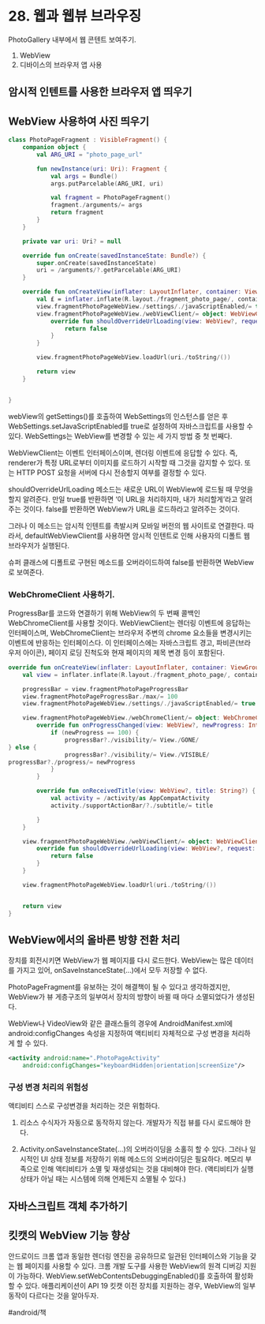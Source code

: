 # 28. 웹과 웹뷰 브라우징
PhotoGallery 내부에서 웹 콘텐트 보여주기.
1. WebView
2. 디바이스의 브라우저 앱 사용

## 암시적 인텐트를 사용한 브라우저 앱 띄우기
## WebView 사용하여 사진 띄우기
```kotlin
class PhotoPageFragment : VisibleFragment() {
    companion object {
        val ARG_URI = "photo_page_url"

        fun newInstance(uri: Uri): Fragment {
            val args = Bundle()
            args.putParcelable(ARG_URI, uri)

            val fragment = PhotoPageFragment()
            fragment./arguments/= args
            return fragment
        }
    }

    private var uri: Uri? = null

    override fun onCreate(savedInstanceState: Bundle?) {
        super.onCreate(savedInstanceState)
        uri = /arguments/?.getParcelable(ARG_URI)
    }

    override fun onCreateView(inflater: LayoutInflater, container: ViewGroup?, savedInstanceState: Bundle?): View? {
        val £ = inflater.inflate(R.layout./fragment_photo_page/, container, false)
        view.fragmentPhotoPageWebView./settings/./javaScriptEnabled/= true
        view.fragmentPhotoPageWebView./webViewClient/= object: WebViewClient() {
            override fun shouldOverrideUrlLoading(view: WebView?, request: WebResourceRequest?): Boolean {
                return false
            }
        }

        view.fragmentPhotoPageWebView.loadUrl(uri./toString/())

        return view
    }


}

```

webView의 getSettings()를 호출하여 WebSettings의 인스턴스를 얻은 후 WebSettings.setJavaScriptEnabled를 true로 설정하여 자바스크립트를 사용할 수 있다. 
WebSettings는 WebView를 변경할 수 있는 세 가지 방법 중 첫 번째다.

WebViewClient는 이벤트 인터페이스이며, 렌더링 이벤트에 응답할 수 있다.
즉, renderer가 특정 URL로부터 이미지를 로드하기 시작할 때 그것을 감지할 수 있다.
또는 HTTP POST 요청을 서버에 다시 전송할지 여부를 결정할 수 있다.

shouldOverrideUrlLoading 메소드는 새로운 URL이 WebView에 로드될 때 무엇을 할지 알려준다. 만일 true를 반환하면 ‘이 URL을 처리하지마, 내가 처리할게’라고 알려주는 것이다. false를 반환하면 WebView가 URL을 로드하라고 알려주는 것이다.

그러나 이 메소드는 암시적 인텐트를 촉발시켜 모바일 버전의 웹 사이트로 연결한다. 따라서, defaultWebViewClient를 사용하면 암시적 인텐트로 인해 사용자의 디폴트 웹 브라우저가 실행된다.

슈퍼 클래스에 디폴트로 구현된 메소드를 오버라이드하여 false를 반환하면 WebView로 보여준다.

### WebChromeClient 사용하기.
ProgressBar를 코드와 연결하기 위해 WebView의 두 번째 콜백인 WebChromeClient를 사용할 것이다. 
WebViewClient는 렌더링 이벤트에 응답하는 인터페이스며, WebChromeClient는 브라우저 주변의 chrome 요소들을 변경시키는 이벤트에 반응하는 인터페이스다. 
이 인터페이스에는 자바스크립트 경고, 파비콘(브라우저 아이콘), 페이지 로딩 진척도와 현재 페이지의 제목 변경 등이 포함된다. 

```kotlin
override fun onCreateView(inflater: LayoutInflater, container: ViewGroup?, savedInstanceState: Bundle?): View? {
    val view = inflater.inflate(R.layout./fragment_photo_page/, container, false)

    progressBar = view.fragmentPhotoPageProgressBar
    view.fragmentPhotoPageProgressBar./max/= 100
    view.fragmentPhotoPageWebView./settings/./javaScriptEnabled/= true

    view.fragmentPhotoPageWebView./webChromeClient/= object: WebChromeClient() {
        override fun onProgressChanged(view: WebView?, newProgress: Int) {
            if (newProgress == 100) {
                progressBar?./visibility/= View./GONE/
} else {
                progressBar?./visibility/= View./VISIBLE/
progressBar?./progress/= newProgress
            }
        }

        override fun onReceivedTitle(view: WebView?, title: String?) {
            val activity = /activity/as AppCompatActivity
            activity./supportActionBar/?./subtitle/= title

        }
    }

    view.fragmentPhotoPageWebView./webViewClient/= object: WebViewClient() {
        override fun shouldOverrideUrlLoading(view: WebView?, request: WebResourceRequest?): Boolean {
            return false
        }
    }

    view.fragmentPhotoPageWebView.loadUrl(uri./toString/())


    return view
}
```

## WebView에서의 올바른 방향 전환 처리
장치를 회전시키면 WebView가 웹 페이지를 다시 로드한다.
WebView는 많은 데이터를 가지고 있어, onSaveInstanceState(...)에서 모두 저장할 수 없다.

PhotoPageFragment를 유보하는 것이 해결책이 될 수 있다고 생각하겠지만,
WebView가 뷰 게층구조의 일부여서 장치의 방향이 바뀔 때 마다 소멸되었다가 생성된다.

WebView나 VideoView와 같은 클래스들의 경우에 AndroidManifest.xml에 android:configChanges 속성을 지정하여 액티비티 자체적으로 구성 변경을 처리하게  할 수 있다. 

```xml
<activity android:name=".PhotoPageActivity"
    android:configChanges="keyboardHidden|orientation|screenSize"/>
```

### 구성 변경 처리의 위험성
액티비티 스스로 구성변경을 처리하는 것은 위험하다.

1.  리소스 수식자가 자동으로 동작하지 않는다.
개발자가 직접 뷰를 다시 로드해야 한다.

2. Activity.onSaveInstanceState(…)의 오버라이딩을 소홀히 할 수 있다.
그러나 일시적인 UI 상태 정보를 저장하기 위해 메소드의 오버라이딩은 필요하다.
메모리 부족으로 인해 액티비티가 소멸 및 재생성되는 것을 대비해야 한다.
(액티비티가 실행 상태가 아닐 때는 시스템에 의해 언제든지 소멸될 수 있다.)

## 자바스크립트 객체 추가하기
## 킷캣의 WebView 기능 향상
안드로이드 크롬 앱과 동일한 렌더링 엔진을 공유하므로 일관된 인터페이스와 기능을 갖는 웹 페이지를 사용할 수 있다.
크롬 개발 도구를 사용한 WebView의 원격 디버깅 지원이 가능하다.
WebView.setWebContentsDebuggingEnabled()를 호출하여 활성화할 수 있다.
애플리케이션이 API 19 킷캣 이전 장치를 지원하는 경우, WebView의 일부 동작이 다르다는 것을 알아두자.



#android/책